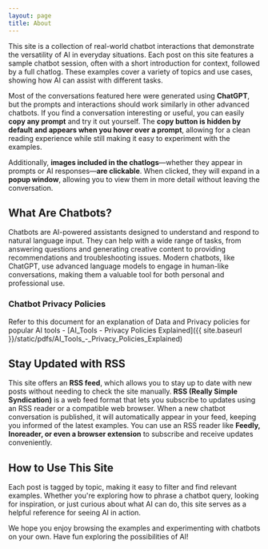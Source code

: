 ```yaml
---
layout: page
title: About
---
```


This site is a collection of real-world chatbot interactions that demonstrate the versatility of AI in everyday situations. Each post on this site features a sample chatbot session, often with a short introduction for context, followed by a full chatlog. These examples cover a variety of topics and use cases, showing how AI can assist with different tasks.  

Most of the conversations featured here were generated using **ChatGPT**, but the prompts and interactions should work similarly in other advanced chatbots. If you find a conversation interesting or useful, you can easily **copy any prompt** and try it out yourself. The **copy button is hidden by default and appears when you hover over a prompt**, allowing for a clean reading experience while still making it easy to experiment with the examples.  

Additionally, **images included in the chatlogs**—whether they appear in prompts or AI responses—**are clickable**. When clicked, they will expand in a **popup window**, allowing you to view them in more detail without leaving the conversation.  

## What Are Chatbots?  

Chatbots are AI-powered assistants designed to understand and respond to natural language input. They can help with a wide range of tasks, from answering questions and generating creative content to providing recommendations and troubleshooting issues. Modern chatbots, like ChatGPT, use advanced language models to engage in human-like conversations, making them a valuable tool for both personal and professional use.  

### Chatbot Privacy Policies

Refer to this document for an explanation of Data and Privacy policies for popular AI tools - [AI_Tools - Privacy Policies Explained]({{ site.baseurl }}/static/pdfs/AI_Tools_-_Privacy_Policies_Explained)

## Stay Updated with RSS  

This site offers an **RSS feed**, which allows you to stay up to date with new posts without needing to check the site manually. **RSS (Really Simple Syndication)** is a web feed format that lets you subscribe to updates using an RSS reader or a compatible web browser. When a new chatbot conversation is published, it will automatically appear in your feed, keeping you informed of the latest examples. You can use an RSS reader like **Feedly, Inoreader, or even a browser extension** to subscribe and receive updates conveniently.  

## How to Use This Site  

Each post is tagged by topic, making it easy to filter and find relevant examples. Whether you're exploring how to phrase a chatbot query, looking for inspiration, or just curious about what AI can do, this site serves as a helpful reference for seeing AI in action.  

We hope you enjoy browsing the examples and experimenting with chatbots on your own. Have fun exploring the possibilities of AI!